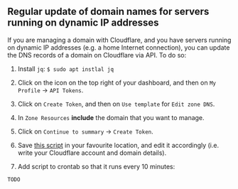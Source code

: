Regular update of domain names for servers running on dynamic IP addresses
--------------------------------------------------------------------------

If you are managing a domain with Cloudflare, and you have servers running on dynamic IP addresses (e.g. a home Internet connection),
you can update the DNS records of a domain on Cloudflare via API. To do so:

1. Install `jq`: `$ sudo apt instlal jq`

2. Click on the icon on the top right of your dashboard, and then on  `My Profile` -> `API Tokens`.

3. Click on `Create Token`, and then on `Use template` for `Edit zone DNS`.

4. In `Zone Resources` **include** the domain that you want to manage.

5. Click on `Continue to summary` -> `Create Token`.

6. Save [this script](cloudflare_dns_update.sh) in your favourite location, and edit it accordingly (i.e. write your Cloudflare account and domain details).

7. Add script to crontab so that it runs every 10 minutes:

```
TODO
```


